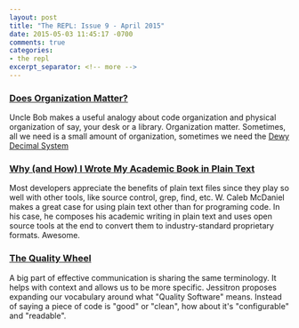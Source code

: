 ```yaml
---
layout: post
title: "The REPL: Issue 9 - April 2015"
date: 2015-05-03 11:45:17 -0700
comments: true
categories:
- the repl
excerpt_separator: <!-- more -->
---
```


### [Does Organization Matter?][1]

Uncle Bob makes a useful analogy about code organization and physical organization of say, your desk or a library. Organization matter. Sometimes, all we need is a small amount of organization, sometimes we need the [Dewy Decimal System][4]

### [Why (and How) I Wrote My Academic Book in Plain Text][2]

Most developers appreciate the benefits of plain text files since they play so well with other tools, like source control, grep, find, etc. W. Caleb McDaniel makes a great case for using plain text other than for programing code. In his case, he composes his academic writing in plain text and uses open source tools at the end to convert them to industry-standard proprietary formats. Awesome.

### [The Quality Wheel][3]

A big part of effective communication is sharing the same terminology. It helps with context and allows us to be more specific. Jessitron proposes expanding our vocabulary around what "Quality Software" means. Instead of saying a piece of code is "good" or "clean", how about it's "configurable" and "readable".


[1]: http://blog.cleancoder.com/uncle-bob/2015/04/15/DoesOrganizationMatter.html
[2]: http://wcm1.web.rice.edu/my-academic-book-in-plain-text.html
[3]: http://blog.jessitron.com/2015/04/the-quality-wheel.html?m=1
[4]: https://en.wikipedia.org/wiki/Dewey_Decimal_Classification
